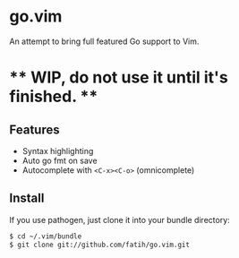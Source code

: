# go.vim

An attempt to bring full featured Go support to Vim.

# ** WIP, do not use it until it's finished. **

## Features

* Syntax highlighting
* Auto go fmt on save
* Autocomplete with `<C-x><C-o>` (omnicomplete)

## Install

If you use pathogen, just clone it into your bundle directory:

```bash
$ cd ~/.vim/bundle
$ git clone git://github.com/fatih/go.vim.git
```
